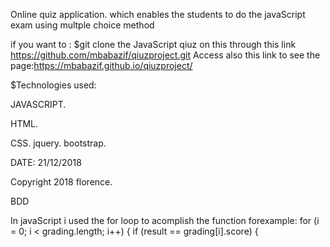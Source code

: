 Online quiz application.
which enables the students to do the javaScript exam using multple choice method

if you want to :
\$git clone the JavaScript qiuz on this through this link https://github.com/mbabazif/qiuzproject.git
Access also this link to see the page:https://mbabazif.github.io/qiuzproject/

\$Technologies used:

JAVASCRIPT.

HTML.

CSS.
jquery.
bootstrap.

DATE: 21/12/2018

Copyright 2018 florence.

BDD

In javaScript i used the for loop to acomplish the function forexample:
for (i = 0; i < grading.length; i++) {
if (result == grading[i].score) {
